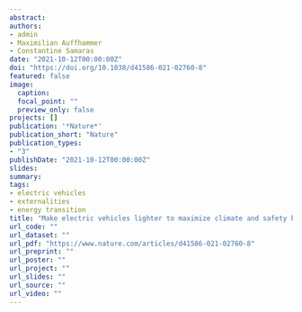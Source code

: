 ```yaml
---
abstract:
authors:
- admin
- Maximilian Auffhammer
- Constantine Samaras
date: "2021-10-12T00:00:00Z"
doi: "https://doi.org/10.1038/d41586-021-02760-8"
featured: false
image:
  caption:
  focal_point: ""
  preview_only: false
projects: []
publication: '*Nature*'
publication_short: "Nature"
publication_types:
- "3"
publishDate: "2021-10-12T00:00:00Z"
slides:
summary: 
tags:
- electric vehicles
- externalities
- energy transition
title: "Make electric vehicles lighter to maximize climate and safety benefits"
url_code: ""
url_dataset: ""
url_pdf: "https://www.nature.com/articles/d41586-021-02760-8"
url_preprint: ""
url_poster: ""
url_project: ""
url_slides: ""
url_source: ""
url_video: ""
---
```


